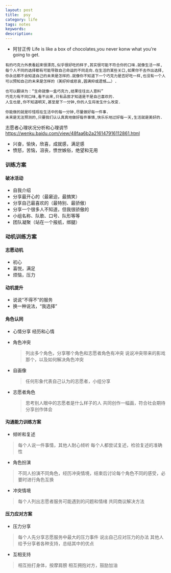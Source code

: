 ```yaml
---
layout: post
title:  psy
category: life
tags: notes
keywords:  
description:
---
```


- 阿甘正传
Life is like a box of chocolates,you never konw what you're going to get.

```
有的巧克力外表看起来很漂亮,似乎很好吃的样子,其实很可能不符合你的口味.就像生活一样,每个人不同的选择都有可能导致自己命运的不同走向.在生活的某些关口,如果你不去作出选择,你永远都不会知道自己的未来是怎样的.就像你不知道下一个巧克力是否好吃一样,也没有一个人可以预知自己的未来是怎样的（美好抑或悲哀,圆满抑或遗憾……）.

也可以翻译为：“生命就像一盒巧克力,结果往往出人意料”
巧克力有不同口味,看不出来,只有品尝才知道是不是自己喜欢的.
人生也是,你不知道明天,甚至是下一分钟,你的人生将发生什么改变.

你能做的就是珍惜现在生活中的每一分钟,尽量做好每一件事.
未来是无法预测的,只要我们认认真真地做好每件事情,快乐乐地过好每一天,生活就是美好的.

```

志愿者心理状况分析和心理调节
https://wenku.baidu.com/view/48faa6b2a216147916112861.html
- 兴奋，愉快，欣喜，成就感，满足感
- 愤怒，苦恼，沮丧，愤世嫉俗，绝望和无用


### 训练方案
####  破冰活动
- 自我介绍
- 分享最开心的（最窘迫，最搞笑）
- 分享自己最喜欢的（最特别、最骄傲）
- 分享一个很多人不知道，但我很骄傲的
- 小组名称、队歌、口号、队形等等
- 团队凝聚（站在一个报纸，绑腿）


### 动机训练方案
#### 志愿动机
- 初心
- 喜悦，满足
- 烦恼，压力

#### 动机提升
- 说说“不得不”的服务
- 换一种说法，“我选择”

#### 角色认同
- 心情分享
  经历和心情

- 角色冲突

  >列出多个角色，分享哪个角色和志愿者角色有冲突
  > 说说冲突带来的影戏那个，以及如何解决角色冲突

- 自画像
  > 任何形象代表自己认为的志愿者，小组分享

- 志愿者角色
  > 思考别人眼中的志愿者是什么样子的人
  > 共同创作一幅画，符合社会期待
  > 分享创作体会

#### 沟通能力训练方案
- 倾听和复述
> 每个人说一件事情，其他人耐心倾听
> 每个人都尝试复述，检验复述的准确性

- 角色扮演
> 不同人扮演不同角色，经历冲突情境，结束后讨论每个角色不同的感受，必要时进行角色互换

- 冲突情境
> 每个人列出志愿者服务可能遇到的问题和情绪
> 共同商议解决方法


#### 压力应对方案
- 压力分享
> 每个人先分享志愿服务中最大的压力事件
> 说出自己应对压力的办法
> 其他人给予分享者各种支持，总结其中的优点

- 互相支持
> 相互拍打身体，按摩肩膀
> 相互拥抱对方，鼓励加油
